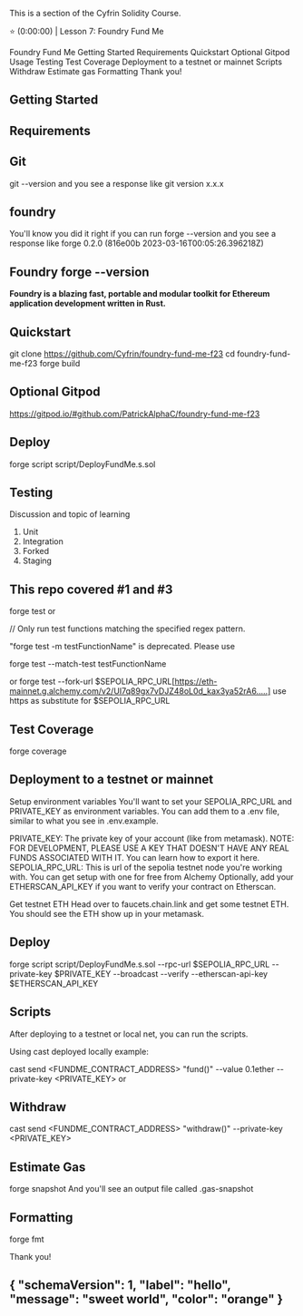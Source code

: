 This is a section of the Cyfrin Solidity Course.

⭐️ (0:00:00) | Lesson 7: Foundry Fund Me

Foundry Fund Me
Getting Started
Requirements
Quickstart
Optional Gitpod
Usage
Testing
Test Coverage
Deployment to a testnet or mainnet
Scripts
Withdraw
Estimate gas
Formatting
Thank you!




## Getting Started

## Requirements

## Git 
git --version
and you see a response like git version x.x.x

## foundry
You'll know you did it right if you can run forge --version and you see a response like forge 0.2.0 (816e00b 2023-03-16T00:05:26.396218Z)

## Foundry forge --version

**Foundry is a blazing fast, portable and modular toolkit for Ethereum application development written in Rust.**

## Quickstart
git clone https://github.com/Cyfrin/foundry-fund-me-f23
cd foundry-fund-me-f23
forge build

## Optional Gitpod
https://gitpod.io/#github.com/PatrickAlphaC/foundry-fund-me-f23

## Deploy 
forge script script/DeployFundMe.s.sol

## Testing
Discussion and topic of learning
1. Unit
2. Integration
3. Forked
4. Staging 
   
## This repo covered #1 and #3
forge test
or

// Only run test functions matching the specified regex pattern.

"forge test -m testFunctionName" is deprecated. Please use 

forge test --match-test testFunctionName

or
forge test --fork-url $SEPOLIA_RPC_URL[https://eth-mainnet.g.alchemy.com/v2/UI7q89gx7vDJZ48oL0d_kax3ya52rA6.....] use https as substitute for $SEPOLIA_RPC_URL

## Test Coverage
forge coverage

## Deployment to a testnet or mainnet

Setup environment variables
You'll want to set your SEPOLIA_RPC_URL and PRIVATE_KEY as environment variables. You can add them to a .env file, similar to what you see in .env.example.

PRIVATE_KEY: The private key of your account (like from metamask). NOTE: FOR DEVELOPMENT, PLEASE USE A KEY THAT DOESN'T HAVE ANY REAL FUNDS ASSOCIATED WITH IT.
You can learn how to export it here.
SEPOLIA_RPC_URL: This is url of the sepolia testnet node you're working with. You can get setup with one for free from Alchemy
Optionally, add your ETHERSCAN_API_KEY if you want to verify your contract on Etherscan.

Get testnet ETH
Head over to faucets.chain.link and get some testnet ETH. You should see the ETH show up in your metamask.

## Deploy
forge script script/DeployFundMe.s.sol --rpc-url $SEPOLIA_RPC_URL --private-key $PRIVATE_KEY --broadcast --verify --etherscan-api-key $ETHERSCAN_API_KEY

## Scripts
After deploying to a testnet or local net, you can run the scripts.

Using cast deployed locally example:

cast send <FUNDME_CONTRACT_ADDRESS> "fund()" --value 0.1ether --private-key <PRIVATE_KEY>
or
## Withdraw
cast send <FUNDME_CONTRACT_ADDRESS> "withdraw()"  --private-key <PRIVATE_KEY>

## Estimate Gas
forge snapshot
And you'll see an output file called .gas-snapshot

## Formatting
forge fmt

Thank you!

{ "schemaVersion": 1, "label": "hello", "message": "sweet world", "color": "orange" }
---------------------------------------------------------------------------


